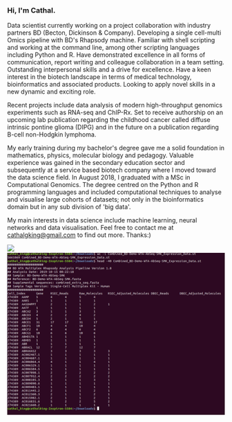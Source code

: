 ### Hi, I'm Cathal.

<i class="ai ai-google-scholar-square ai-3x"></i>

Data scientist currently working on a project collaboration with industry partners BD (Becton, Dickinson & Company). Developing a single cell-multi Omics pipeline with BD's Rhapsody machine. Familiar with shell scripting and working at the command line, among other scripting languages including Python and R. Have demonstrated excellence in all forms of communication, report writing and colleague collaboration in a team setting. Outstanding interpersonal skills and a drive for excellence. Have a keen interest in the biotech landscape in terms of medical technology, bioinformatics and associated products. Looking to apply novel skills in a new dynamic and exciting role.

Recent projects include data analysis of modern high-throughput genomics experiments such as RNA-seq and ChIP-Rx. Set to receive authorship on an upcoming lab publication regarding the childhood cancer called diffuse intrinsic pontine glioma (DIPG) and in the future on a publication regarding B-cell non-Hodgkin lymphoma.

My early training during my bachelor's degree gave me a solid foundation in mathematics, physics, molecular biology and pedagogy. Valuable experience was gained in the secondary education sector and subsequently at a service based biotech company where I moved toward the data science field. In August 2018, I graduated with a MSc in Computational Genomics. The degree centred on the Python and R programming languages and included computational techniques to analyse and visualise large cohorts of datasets; not only in the bioinformatics domain but in any sub division of 'big data'.

My main interests in data science include machine learning, neural networks and data visualisation. Feel free to contact me at cathalgking@gmail.com to find out more. Thanks:)

![](http://placekitten.com/g/800/800)
![](counts.png)



<!-- <iframe height="4000" src="https://github.com/cathalgking/cking-portfolio/blob/master/3D%20PCA%20Plotly.html" width="90%"></iframe> -->

<!-- **Twitter: [@cking](https://twitter.com/strnr)**   -->
<!-- **Email:** `echo wvtufqifo@hnbjm.dpn | tr '[b-{' '[a-z]'` -->
